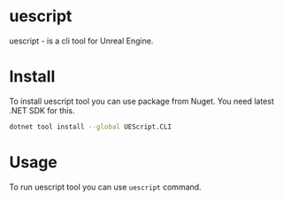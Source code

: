# uescript

uescript - is a cli tool for Unreal Engine.

# Install

To install uescript tool you can use package from Nuget. You need latest .NET SDK for this.

```sh
dotnet tool install --global UEScript.CLI
```

# Usage

To run uescript tool you can use `uescript` command.
